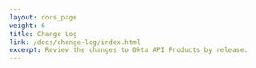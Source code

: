 ```yaml
---
layout: docs_page
weight: 6
title: Change Log
link: /docs/change-log/index.html
excerpt: Review the changes to Okta API Products by release.
---
```

